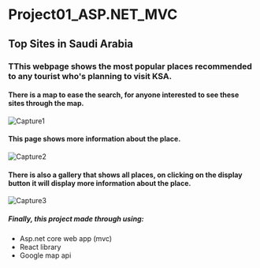 # Project01_ASP.NET_MVC

## Top Sites in  Saudi Arabia 
### TThis webpage shows the most popular places recommended to any tourist who's planning to visit KSA. 


#### There is a map to ease the search, for anyone interested to see these sites through the map.
![Capture1](https://user-images.githubusercontent.com/82495629/120091996-8c2bf900-c118-11eb-802a-45e1bd602741.PNG)


#### This page shows more information about the place. 
![Capture2](https://user-images.githubusercontent.com/82495629/120092034-c85f5980-c118-11eb-9719-b500503aabc3.PNG)


#### There is also a gallery that shows all places, on clicking on the display button it will display more information about the place. 
![Capture3](https://user-images.githubusercontent.com/82495629/120092278-6273d180-c11a-11eb-8c2c-289b7ba6cbac.PNG)


##### Finally, this project made through using:
* Asp.net core web app (mvc) 
* React  library
* Google map api 




